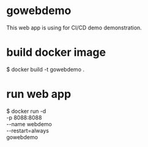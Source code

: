 # gowebdemo
This web app is using for CI/CD demo demonstration.

# build docker image
$ docker build -t gowebdemo .

# run web app
$ docker run -d \
    -p 8088:8088 \
    --name webdemo \
    --restart=always \
    gowebdemo
